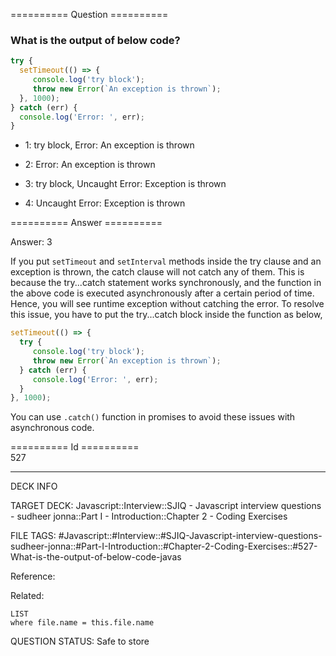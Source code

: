 ========== Question ==========  

### What is the output of below code?

```javascript
try {
  setTimeout(() => {
     console.log('try block');
     throw new Error(`An exception is thrown`);
  }, 1000);
} catch (err) {
  console.log('Error: ', err);
}
```

- 1: try block, Error: An exception is thrown

- 2: Error: An exception is thrown

- 3: try block, Uncaught Error: Exception is thrown

- 4: Uncaught Error: Exception is thrown  

========== Answer ==========  

Answer: 3

If you put `setTimeout` and `setInterval` methods inside the try clause and an
exception is thrown, the catch clause will not catch any of them. This is
because the try...catch statement works synchronously, and the function in the
above code is executed asynchronously after a certain period of time. Hence, you
will see runtime exception without catching the error. To resolve this issue,
you have to put the try...catch block inside the function as below,

```javascript
setTimeout(() => {
  try {
     console.log('try block');
     throw new Error(`An exception is thrown`);
  } catch (err) {
     console.log('Error: ', err);
  }
}, 1000);
```

You can use `.catch()` function in promises to avoid these issues with
asynchronous code.

========== Id ==========  
527

---

DECK INFO

TARGET DECK: Javascript::Interview::SJIQ - Javascript interview questions - sudheer jonna::Part I - Introduction::Chapter 2 - Coding Exercises

FILE TAGS: #Javascript::#Interview::#SJIQ-Javascript-interview-questions-sudheer-jonna::#Part-I-Introduction::#Chapter-2-Coding-Exercises::#527-What-is-the-output-of-below-code-javas

Reference:

Related:

```dataview
LIST
where file.name = this.file.name
```

QUESTION STATUS: Safe to store
